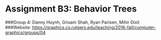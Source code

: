 # Assignment B3: Behavior Trees

###Group 4: Danny Huynh, Grisam Shah, Ryan Parisen, Mihir Dixit
###Website: https://graphics.cs.rutgers.edu/teaching/2016-fall/computer-graphics/groups/04
